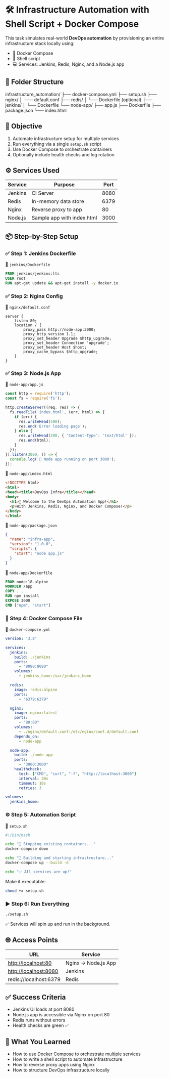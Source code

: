 # 🛠️ Infrastructure Automation with Shell Script + Docker Compose

This task simulates real-world **DevOps automation** by provisioning an entire infrastructure stack locally using:

- 🐳 Docker Compose
- 📜 Shell script
- 💻 Services: Jenkins, Redis, Nginx, and a Node.js app


## 📁 Folder Structure

infrastructure\_automation/
├── docker-compose.yml
├── setup.sh
├── nginx/
│   └── default.conf
├── redis/
│   └── Dockerfile (optional)
├── jenkins/
│   └── Dockerfile
└── node-app/
├── app.js
├── Dockerfile
├── package.json
└── index.html

## 🎯 Objective

1. Automate infrastructure setup for multiple services
2. Run everything via a single `setup.sh` script
3. Use Docker Compose to orchestrate containers
4. Optionally include health checks and log rotation

## ⚙️ Services Used

| Service  | Purpose                       | Port     |
|----------|-------------------------------|----------|
| Jenkins  | CI Server                     | 8080     |
| Redis    | In-memory data store          | 6379     |
| Nginx    | Reverse proxy to app          | 80       |
| Node.js  | Sample app with index.html    | 3000     |

## 📦 Step-by-Step Setup

### ✅ Step 1: Jenkins Dockerfile

📁 `jenkins/Dockerfile`

```dockerfile
FROM jenkins/jenkins:lts
USER root
RUN apt-get update && apt-get install -y docker.io
````

### ✅ Step 2: Nginx Config

📁 `nginx/default.conf`

```nginx
server {
    listen 80;
    location / {
        proxy_pass http://node-app:3000;
        proxy_http_version 1.1;
        proxy_set_header Upgrade $http_upgrade;
        proxy_set_header Connection 'upgrade';
        proxy_set_header Host $host;
        proxy_cache_bypass $http_upgrade;
    }
}
```

### ✅ Step 3: Node.js App

📁 `node-app/app.js`

```js
const http = require('http');
const fs = require('fs');

http.createServer((req, res) => {
  fs.readFile('index.html', (err, html) => {
    if (err) {
      res.writeHead(500);
      res.end('Error loading page');
    } else {
      res.writeHead(200, { 'Content-Type': 'text/html' });
      res.end(html);
    }
  });
}).listen(3000, () => {
  console.log('🚀 Node app running on port 3000');
});
```

📁 `node-app/index.html`

```html
<!DOCTYPE html>
<html>
<head><title>DevOps Infra</title></head>
<body>
  <h1>🚀 Welcome to the DevOps Automation App!</h1>
  <p>With Jenkins, Redis, Nginx, and Docker Compose!</p>
</body>
</html>
```

📁 `node-app/package.json`

```json
{
  "name": "infra-app",
  "version": "1.0.0",
  "scripts": {
    "start": "node app.js"
  }
}
```

📁 `node-app/Dockerfile`

```dockerfile
FROM node:18-alpine
WORKDIR /app
COPY . .
RUN npm install
EXPOSE 3000
CMD ["npm", "start"]
```

### 🧩 Step 4: Docker Compose File

📁 `docker-compose.yml`

```yaml
version: '3.8'

services:
  jenkins:
    build: ./jenkins
    ports:
      - "8080:8080"
    volumes:
      - jenkins_home:/var/jenkins_home

  redis:
    image: redis:alpine
    ports:
      - "6379:6379"

  nginx:
    image: nginx:latest
    ports:
      - "80:80"
    volumes:
      - ./nginx/default.conf:/etc/nginx/conf.d/default.conf
    depends_on:
      - node-app

  node-app:
    build: ./node-app
    ports:
      - "3000:3000"
    healthcheck:
      test: ["CMD", "curl", "-f", "http://localhost:3000"]
      interval: 30s
      timeout: 10s
      retries: 3

volumes:
  jenkins_home:
```

### ⚙️ Step 5: Automation Script

📁 `setup.sh`

```bash
#!/bin/bash

echo "🔧 Stopping existing containers..."
docker-compose down

echo "🚀 Building and starting infrastructure..."
docker-compose up --build -d

echo "✅ All services are up!"
```

Make it executable:

```bash
chmod +x setup.sh
```

### ▶️ Step 6: Run Everything

```bash
./setup.sh
```

✅ Services will spin up and run in the background.

## 🌐 Access Points

| URL                                            | Service             |
| ---------------------------------------------- | ------------------- |
| [http://localhost:80](http://localhost:80)     | Nginx → Node.js App |
| [http://localhost:8080](http://localhost:8080) | Jenkins             |
| redis\://localhost:6379                        | Redis               |


## ✅ Success Criteria

* Jenkins UI loads at port 8080
* Node.js app is accessible via Nginx on port 80
* Redis runs without errors
* Health checks are green ✅

## 🧠 What You Learned

* How to use Docker Compose to orchestrate multiple services
* How to write a shell script to automate infrastructure
* How to reverse proxy apps using Nginx
* How to structure DevOps infrastructure locally
